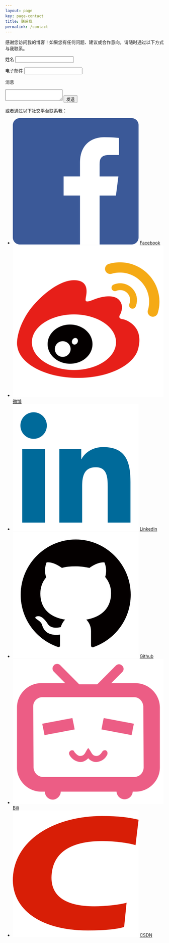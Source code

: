 ```yaml
---
layout: page
key: page-contact
title: 联系我
permalink: /contact
---
```


感谢您访问我的博客！如果您有任何问题、建议或合作意向，请随时通过以下方式与我联系。

<form action="https://formspree.io/f/mrbgzrdg" method="POST">
  <label for="name"><i class="fas fa-user"></i> 姓名</label>
  <input type="text" id="name" name="name" required>

  <label for="email"><i class="fas fa-envelope"></i> 电子邮件</label>
  <input type="email" id="email" name="_replyto" required>

  <label for="message"><i class="fas fa-comment"></i> 消息</label>
  <textarea id="message" name="message" required></textarea>

  <input type="hidden" name="_subject" value="博客联系表单">
  <button type="submit"><i class="fas fa-paper-plane"></i> 发送</button>
</form>

<p>或者通过以下社交平台联系我：</p>
<ul>
  <li>
    <div class="contact-social-item">
      <img src="assets/images/icon/facebook.svg" alt="Facebook" />
      <a href="https://www.facebook.com/profile.php?id=61569485184749" title="Facebook">Facebook</a>
    </div>
  </li>
  <li>
    <div class="contact-social-item">
      <img src="assets/images/icon/weibo.svg" alt="weibo" />
      <a href="https://weibo.com/2943658367" title="weibo">微博</a>
    </div>
  </li>
  <li>
    <div class="contact-social-item">
      <img src="assets/images/icon/linkedin.svg" alt="Linkedin" />
      <a href="https://www.linkedin.com/in/钟文鑫" title="Linkedin">Linkedin</a>
    </div>
  </li>
  <li>
    <div class="contact-social-item">
      <img src="assets/images/icon/github.svg" alt="Github" />
      <a href="https://github.com/wenxin195" title="Github">Github</a>
    </div>
  </li>
  <li>
    <div class="contact-social-item">
      <img src="assets/images/icon/bili.svg" alt="Bili" />
      <a href="https://space.bilibili.com/10738871" title="Bili">Bili</a>
    </div>
  </li>
  <li>
    <div class="contact-social-item">
      <img src="assets/images/icon/csdn.svg" alt="CSDN" />
      <a href="https://blog.csdn.net/weixin_46784010" title="CSDN">CSDN</a>
    </div>
  </li>
</ul>
